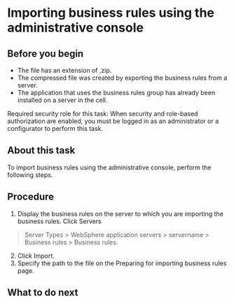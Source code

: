 <!-- image -->

# Importing business rules using the administrative console

## Before you begin

- The file has an extension of ,zip.
- The compressed file was created by exporting the business rules
from a server.
- The application that uses the business rules group has already
been installed on a server in the cell.

Required security role for this task: When security
and role-based authorization are enabled, you must be logged in as
an administrator or a configurator to perform this task.

## About this task

To import business rules using the
administrative console, perform the following steps.

## Procedure

1. Display the business rules on the server to which you are
importing the business rules. Click Servers
> Server Types > WebSphere application servers  > servername >
Business rules > Business rules.
2. Click Import.
3. Specify the path to the file on the Preparing for importing
business rules page.

## What to do next